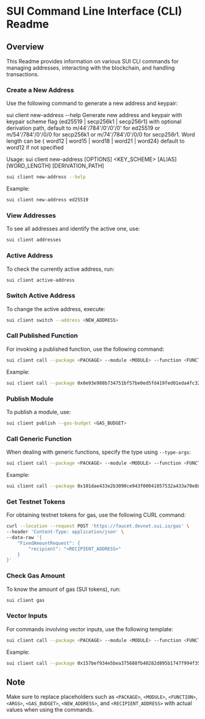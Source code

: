 # SUI Command Line Interface (CLI) Readme

## Overview

This Readme provides information on various SUI CLI commands for managing addresses, interacting with the blockchain, and handling transactions.

### Create a New Address

Use the following command to generate a new address and keypair:

sui client new-address --help
Generate new address and keypair with keypair scheme flag {ed25519 | secp256k1 | secp256r1} with optional derivation path, default to m/44'/784'/0'/0'/0' for
ed25519 or m/54'/784'/0'/0/0 for secp256k1 or m/74'/784'/0'/0/0 for secp256r1. Word length can be { word12 | word15 | word18 | word21 | word24} default to word12
if not specified

Usage: sui client new-address [OPTIONS] <KEY_SCHEME> [ALIAS] [WORD_LENGTH] [DERIVATION_PATH]

```bash
sui client new-address --help
```

Example:
```bash
sui client new-address ed25519
```
### View Addresses

To see all addresses and identify the active one, use:

```bash
sui client addresses
```

### Active Address

To check the currently active address, run:

```bash
sui client active-address
```

### Switch Active Address

To change the active address, execute:

```bash
sui client switch --address <NEW_ADDRESS>
```

### Call Published Function

For invoking a published function, use the following command:

```bash
sui client call --package <PACKAGE> --module <MODULE> --function <FUNCTION> --args <ARGS> --gas-budget <GAS_BUDGET>
```

Example:
```bash
sui client call --package 0x0e93e988b734751bf57be0ed5fd419fed01eda4fc320637c3e89c65f82c85f78 --module music_coin --function mint_token --args 0x7622369a7f85565664aa0189cb03c4d4fdb484ad6c0f3a1915be9a7767d48108 23333333333 0x0b6ffe868b9b236cbf29316a277ff891e368facf8975e146c950b137f0268adc --gas-budget 10000000000
```

### Publish Module

To publish a module, use:

```bash
sui client publish --gas-budget <GAS_BUDGET>
```

### Call Generic Function

When dealing with generic functions, specify the type using `--type-args`:

```bash
sui client call --package <PACKAGE> --module <MODULE> --function <FUNCTION> --type-args <TYPE_ARGS> --args <ARGS> --gas-budget <GAS_BUDGET>
```

Example:
```bash
sui client call --package 0x101dae433e2b3090ce943f00041057532a433a70e88c193fac9e0f8ad8bd953d --module book_my_ticket_coin --function mint_and_transfer --type-args 0x101dae433e2b3090ce943f00041057532a433a70e88c193fac9e0f8ad8bd953d(packageId)::book_my_ticket_coin::BOOK_MY_TICKET_COIN --args 0x82b735ee14cbba558c4d01f3b13734c22ed47070a75d24aac32689ff74e3029b 2333333333333333 0x0b6ffe868b9b236cbf29316a277ff891e368facf8975e146c950b137f0268adc --gas-budget 1000000000
```

### Get Testnet Tokens

For obtaining testnet tokens for gas, use the following CURL command:

```bash
curl --location --request POST 'https://faucet.devnet.sui.io/gas' \
--header 'Content-Type: application/json' \
--data-raw '{
    "FixedAmountRequest": {
        "recipient": "<RECIPIENT_ADDRESS>"
    }
}'
```

### Check Gas Amount

To know the amount of gas (SUI tokens), run:

```bash
sui client gas
```

### Vector Inputs

For commands involving vector inputs, use the following template:

```bash
sui client call --package <PACKAGE> --module <MODULE> --function <FUNCTION> --args <ARGS> --gas-budget <GAS_BUDGET> --json
```

Example:
```bash
sui client call --package 0x157bef934e5bea375688fb40282d895b1747f994f35d7d939462cee73b8a5415 --module BookMyTicket --function add_ticket_types --args 0xdd70fb36f066239813eaaf45ea049d9945f9633a009eda840c0d205bebf9bc6b "["hemaeenth","fff","ccc"]" "[1,2,2]" --gas-budget 1000000000 --json
```

## Note

Make sure to replace placeholders such as `<PACKAGE>`, `<MODULE>`, `<FUNCTION>`, `<ARGS>`, `<GAS_BUDGET>`, `<NEW_ADDRESS>`, and `<RECIPIENT_ADDRESS>` with actual values when using the commands.
